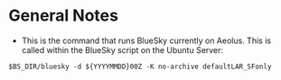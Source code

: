# General Notes

- This is the command that runs BlueSky currently on Aeolus. This is called within the BlueSky script on the Ubuntu Server:
```shell
$BS_DIR/bluesky -d ${YYYYMMDD}00Z -K no-archive defaultLAR_SFonly
```